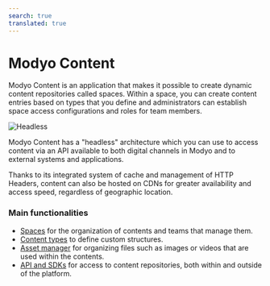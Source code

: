 ```yaml
---
search: true
translated: true
---
```


# Modyo Content

Modyo Content is an application that makes it possible to create dynamic content repositories called spaces. Within a space, you can create content entries based on types that you define and administrators can establish space access configurations and roles for team members.

![Headless](/assets/img/content/header.jpg)

Modyo Content has a "headless" architecture which you can use to access content via an API available to both digital channels in Modyo and to external systems and applications.

Thanks to its integrated system of cache and management of HTTP Headers, content can also be hosted on CDNs for greater availability and access speed, regardless of geographic location.

### Main functionalities

- [Spaces](/platform/content/spaces.html) for the organization of contents and teams that manage them.
- [Content types](/platform/content/types.html) to define custom structures.
- [Asset manager](/platform/content/asset-manager.html) for organizing files such as images or videos that are used within the contents.
- [API and SDKs](/platform/content/public-api-reference.html) for access to content repositories, both within and outside of the platform.
